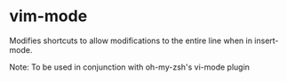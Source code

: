 vim-mode
=======================

Modifies shortcuts to allow modifications to the entire line when in insert-mode.

Note: To be used in conjunction with oh-my-zsh's vi-mode plugin
